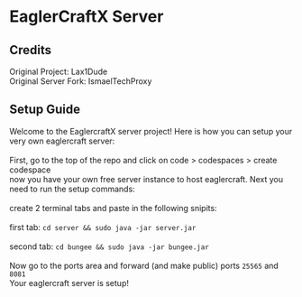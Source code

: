 # EaglerCraftX Server

## Credits
Original Project: Lax1Dude
<br>
Original Server Fork: IsmaelTechProxy
<br>
## Setup Guide
Welcome to the EaglercraftX server project! Here is how you can setup your very own eaglercraft server:
<br>
<br>
First, go to the top of the repo and click on code > codespaces > create codespace
<br>
now you have your own free server instance to host eaglercraft. Next you need to run the setup commands:
<br>
<br>
create 2 terminal tabs and paste in the following snipits:
<br>
<br>
first tab: `cd server && sudo java -jar server.jar`
<br>
<br>
second tab: `cd bungee && sudo java -jar bungee.jar`
<br>
<br>
Now go to the ports area and forward (and make public) ports `25565` and `8081`
<br>
Your eaglercraft server is setup!
